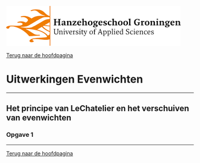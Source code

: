 ![Hanze](../../hanze/hanze.png)

[Terug naar de hoofdpagina ](../../index.md)

# Uitwerkingen Evenwichten 

---

## Het principe van LeChatelier en het verschuiven van evenwichten

### Opgave 1



--- 

[Terug naar de hoofdpagina ](../../index.md)

<script type="text/x-mathjax-config">
  MathJax.Hub.Config({
    tex2jax: {
      inlineMath: [ ['$','$'], ["\\(","\\)"] ],
      processEscapes: true
    }
  });
</script>
    
<script type="text/javascript"
        src="https://cdn.mathjax.org/mathjax/latest/MathJax.js?config=TeX-AMS-MML_HTMLorMML">
</script>